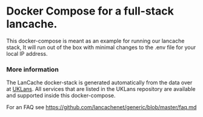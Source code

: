 # Docker Compose for a full-stack lancache.

This docker-compose is meant as an example for running our lancache stack, It will run out of the box with minimal changes to the .env file for your local IP address.

### More information
The LanCache docker-stack is generated automatically from the data over at [UKLans](https://github.com/uklans/cache-domains). All services that are listed in the UKLans repository are available and supported inside this docker-compose.

For an FAQ see https://github.com/lancachenet/generic/blob/master/faq.md
